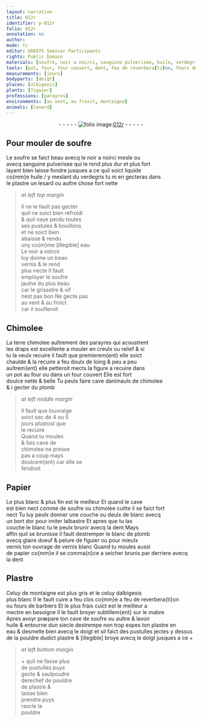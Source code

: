 ```yaml
---
layout: narrative
title: 012r
identifier: p-012r
folio: 012r
annotation: no
author:
mode: tc
editor: GR8975 Seminar Participants
rights: Public Domain
materials: [soufre, noir a noirci, sanguine pulverisee, huile, verdegris, plastre, eau, noir a noircir, Chimolee, terre chimolee, draps, chimolee, plomb, Papier, chimolee cuitte, blanc, or, albastre, blanc de plomb, glaire doeuf, pelure de figuier, vernis blanc, papier, Plastre, mabre, pouldre dudict plastre, pouldre de plastre]
tools: [pot, four, four couvert, dent, feu de reverbera{ti}on, fours de barbiers, mabre, doigt]
measurements: [jours]
bodyparts: [doigt]
places: [albigeois]
plants: [figuier]
professions: [parayres]
environments: [au vent, au froict, montaigne]
animals: [lesard]
---
```


<div class="folio" align="center">- - - - - <a href="http://gallica.bnf.fr/ark:/12148/btv1b10500001g/f29.image" target="_blank"><img src="https://cu-mkp.github.io/2017-workshop-edition/assets/photo-icon.png" alt="folio image: " style="display:inline-block; margin-bottom:-3px;"/>012r</a> - - - - - </div>  
  

## Pour mouler de <span class="m">soufre</span>

 
Le <span class="m">soufre</span> se faict beau avecq le <span class="m">noir a noirci</span> mesle ou<br/> avecq <span class="m">sanguine pulverisee</span> qui le rend plus dur et plus fort<br/> layant bien laisse fondre jusques a ce quil soict liquide<br/> co{mm}e <span class="m">huile</span> / y meslant du <span class="m">verdegris</span> tu <span class="del">m</span> en gecteras dans<br/> le <span class="m">plastre</span> un <span class="al">lesard</span> ou aultre chose fort nette
 
> *at left top margin*
> 
> 
>   Il ne le fault pas gecter<br/> quil ne soict bien refroidi<br/> & quil naye perdu toutes<br/> ses pustules & bouillons<br/> et ne soict bien<br/> abaisse & rendu<br/> uny co{m}me <span class="del">[illegible]</span> <span class="m">eau</span><br/> Le <span class="m">noir a noircir</span><br/> luy donne un beau<br/> vernis & le rend<br/> plus necte Il fault<br/> employer le <span class="m">soufre</span><br/> jaulne du plus beau<br/> car le grisastre & vif<br/> nest pas bon Ne gecte pas<br/> <span class="env">au vent</span> & <span class="env">au froict</span><br/> car il soufleroit
 
 
  

## <span class="m">Chimolee</span>

 
La <span class="m">terre chimolee</span> aultrement des <span class="pro">parayres</span> qui acoustrent<br/> les <span class="m">draps</span> est excellente a mouler en creulx ou relief & si<br/> tu la veulx recuire il fault que premierem{ent} elle soict<br/> chaulde & la recuire a feu doulx de loing & peu a peu<br/> aultrem{ent} elle petteroit mects la figure a recuire dans<br/> un <span class="tl">pot</span> au <span class="tl">four</span> ou dans un <span class="tl">four couvert</span> Elle est fort<br/> doulce nette & belle <span class="add">Tu peulx faire cave danimaulx de <span class="m">chimolee</span><br/> & i gecter du <span class="m">plomb</span></span>
 
> *at left middle margin*
> 
> 
>   Il fault que louvraige<br/> soict sec de 4 ou 5<br/> <span class="ms"><span class="tmp">jours</span></span> plustost que<br/> le recuire<br/> Quand tu moules<br/> & fais cave de<br/> <span class="m">chimolee</span> ne presse<br/> pas a coup mays<br/> doulcem{ent} car elle se<br/> fendroit
 
 
  

## <span class="m">Papier</span>

 
Le plus blanc & plus fin est le meilleur Et quand le cave<br/> est bien nect comme de <span class="m">soufre</span> ou <span class="m">chimolee cuitte</span> il se faict fort<br/> nect Tu luy peulx donner une couche ou deulx de <span class="m">blanc</span> avecq<br/> un bort d<span class="m">or</span> pour imiter l<span class="m">albastre</span> Et apres que tu las<br/> couche le <span class="m">blanc</span> tu le peulx brunir avecq la <span class="tl">dent</span> Mays<br/> affin quil se brunisse il fault destremper le <span class="m">blanc de plomb</span><br/> avecq <span class="m">glaire doeuf</span> & <span class="m">pelure de <span class="pa">figuier</span></span> ou pour mieulx<br/> vernis ton ouvrage de <span class="m">vernis blanc</span> Quand tu moules aussi<br/> de <span class="m">papier</span> co{mm}e il se comma{n}ce a seicher brunis par derriere avecq<br/> la <span class="tl">dent</span>
 
 
  

## <span class="m">Plastre</span>

 
Celuy de <span class="env">montaigne</span> est plus gris et <span class="del">le</span> celuy d<span class="pl">albigeois</span><br/> plus blanc Il le fault cuire a feu clos co{mm}e a <span class="tl">feu de reverbera{ti}on</span><br/> ou <span class="tl">fours de barbiers</span> Et le plus frais cuict est le meilleur a<br/> mectre en besoigne Il le fault broyer subtillem{ent} sur le <span class="tl"><span class="m">mabre</span></span><br/> Apres avoyr præpare ton cave de <span class="m">soufre</span> ou aultre & lavoir<br/> <span class="m">huile</span> & entourne dun siecle destrempe non trop espes ton <span class="m">plastre</span> en<br/> <span class="m">eau</span> & desmelle bien avecq le <span class="tl"><span class="bp">doigt</span></span> et sil faict des pustulles jectes y dessus<br/> de la <span class="m">pouldre dudict plastre</span> & <span class="del">[illegible]</span> broye avecq le <span class="tl"><span class="bp">doigt</span></span> jusques a ce \+
 
> *at left bottom margin*
> 
> 
>   \+ quil ne fasse plus<br/> de pustulles puys<br/> gecte & saulpoudre<br/> derechef de <span class="m">pouldre<br/> de plastre</span> &<br/> laisse bien<br/> prendre puys<br/> rascle la<br/> pouldre
 
